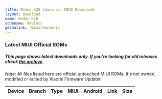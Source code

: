 ```yaml
---
title: Redmi K20 (davinci) MIUI Downloads
layout: download
name: Redmi K20
codename: davinci
permalink: /miui/davinci/
---
```

### Latest MIUI Official ROMs
##### This page shows latest downloads only. If you're looking for old releases check [the archive](/archive/miui/davinci/).
*Note*: All files listed here are official untouched MIUI ROMs. It's not owned, modified or edited by Xiaomi Firmware Updater.

<div class="table-responsive-md" id="table-wrapper">
<table id="miui" class="compact table table-striped table-hover table-sm">
    <thead class="thead-dark">
        <tr>
            <th>Device</th>
            <th>Branch</th>
            <th>Type</th>
            <th>MIUI</th>
            <th>Android</th>
            <th>Link</th>
            <th>Size</th>
        </tr>
    </thead>
    <script>loadMiuiDownloads('davinci')</script>
</table>
</div>

